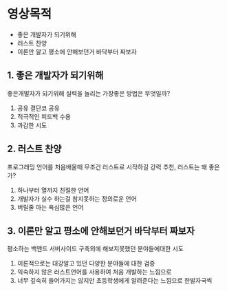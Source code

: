 # 영상목적

- 좋은 개발자가 되기위해
- 러스트 찬양
- 이론만 알고 평소에 안해보던거 바닥부터 짜보자

## 1. 좋은 개발자가 되기위해
좋은개발자가 되기위해 실력을 늘리는 가장좋은 방법은 무엇일까?
1) 공유 결단코 공유
2) 적극적인 피드백 수용
3) 과감한 시도

## 2. 러스트 찬양
프로그래밍 언어를 처음배울때 무조건 러스트로 시작하길 강력 추천, 러스트는 왜 좋은가?
1) 하나부터 열까지 친절한 언어
2) 개발자가 실수 하는걸 참지못하는 정의로운 언어
3) 버릴줄 아는 욕심많은 언어

## 3. 이론만 알고 평소에 안해보던거 바닥부터 짜보자
평소하는 백앤드 서버사이드 구축외에 해보지못했던 분야들에대한 시도
1) 이론적으로는 대강알고 있던 다양한 분야들에 대한 검증
2) 익숙하지 않은 러스트언어를 사용하여 처음 개발하는 느낌으로
3) 너무 깊숙히 들어가지는 않지만 초등학생에게 알려준다는 느낌으로 한발자국씩